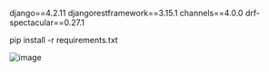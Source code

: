 django==4.2.11
djangorestframework==3.15.1
channels==4.0.0
drf-spectacular==0.27.1

pip install -r requirements.txt


![image](https://github.com/user-attachments/assets/3bb52057-b9ad-4be1-b8fe-9e10b4eb10cc)
